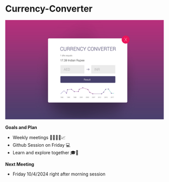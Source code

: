 # Currency-Converter

![Currency Converter Idea](currency-converter-idea.jpg)

**Goals and Plan**

- Weekly meetings 👨‍💻👩‍💻📈
- Github Session on Friday 💻
- Learn and explore together 🎓🤝

**Next Meeting**

- Friday 10/4/2024 right after morning session